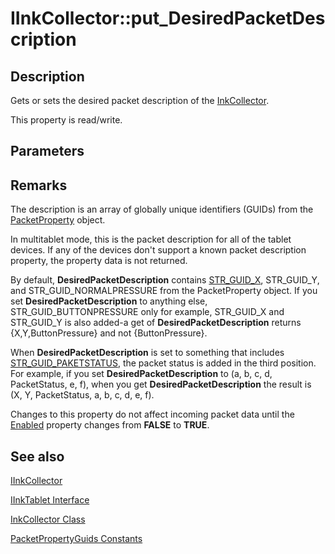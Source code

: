 # IInkCollector::put_DesiredPacketDescription

## Description

Gets or sets the desired packet description of the [InkCollector](https://learn.microsoft.com/windows/desktop/tablet/inkcollector-class).

This property is read/write.

## Parameters

## Remarks

The description is an array of globally unique identifiers (GUIDs) from the [PacketProperty](https://learn.microsoft.com/windows/desktop/tablet/packetpropertyguids-constants) object.

In multitablet mode, this is the packet description for all of the tablet devices. If any of the devices don't support a known packet description property, the property data is not returned.

By default, **DesiredPacketDescription** contains [STR_GUID_X](https://learn.microsoft.com/windows/desktop/tablet/packetpropertyguids-constants), STR_GUID_Y, and STR_GUID_NORMALPRESSURE from the PacketProperty object. If you set **DesiredPacketDescription** to anything else, STR_GUID_BUTTONPRESSURE only for example, STR_GUID_X and STR_GUID_Y is also added-a get of **DesiredPacketDescription** returns {X,Y,ButtonPressure} and not {ButtonPressure}.

When **DesiredPacketDescription** is set to something that includes [STR_GUID_PAKETSTATUS](https://learn.microsoft.com/windows/desktop/tablet/packetpropertyguids-constants), the packet status is added in the third position. For example, if you set **DesiredPacketDescription** to (a, b, c, d, PacketStatus, e, f), when you get **DesiredPacketDescription** the result is (X, Y, PacketStatus, a, b, c, d, e, f).

Changes to this property do not affect incoming packet data until the [Enabled](https://learn.microsoft.com/windows/desktop/api/msinkaut/nf-msinkaut-iinkcollector-get_enabled) property changes from **FALSE** to **TRUE**.

## See also

[IInkCollector](https://learn.microsoft.com/windows/win32/api/msinkaut/nn-msinkaut-iinkcollector)

[IInkTablet Interface](https://learn.microsoft.com/windows/desktop/api/msinkaut/nn-msinkaut-iinktablet)

[InkCollector Class](https://learn.microsoft.com/windows/desktop/tablet/inkcollector-class)

[PacketPropertyGuids Constants](https://learn.microsoft.com/windows/desktop/tablet/packetpropertyguids-constants)